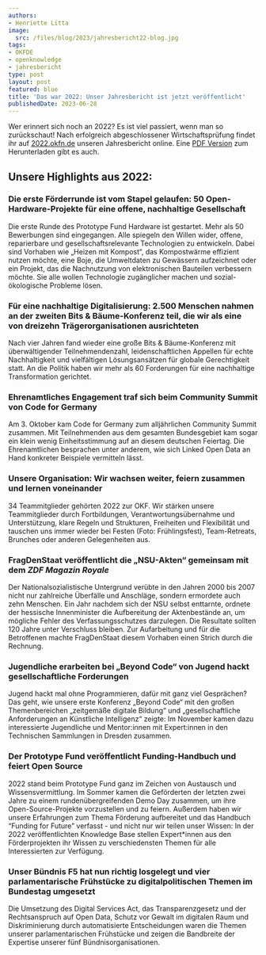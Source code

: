 ```yaml
---
authors:
- Henriette Litta
image:
  src: /files/blog/2023/jahresbericht22-blog.jpg
tags:
- OKFDE
- openknowledge
- jahresbericht
type: post
layout: post
featured: blue
title: 'Das war 2022: Unser Jahresbericht ist jetzt veröffentlicht'
publishedDate: 2023-06-28
---
```


Wer erinnert sich noch an 2022? Es ist viel passiert, wenn man so zurückschaut! 
Nach erfolgreich abgeschlossener Wirtschaftsprüfung findet ihr auf [2022.okfn.de](https://2022.okfn.de/) unseren Jahresbericht online. 
Eine [PDF Version](https://2022.okfn.de/assets/documents/OKF_Jahresbericht_2022.pdf) zum Herunterladen gibt es auch.

## Unsere Highlights aus 2022:

### Die erste Förderrunde ist vom Stapel gelaufen: 50 Open-Hardware-Projekte für eine offene, nachhaltige Gesellschaft
Die erste Runde des Prototype Fund Hardware ist gestartet. Mehr als 50 Bewerbungen sind eingegangen. Alle spiegeln den Willen wider, offene, reparierbare und gesellschaftsrelevante Technologien zu entwickeln. Dabei sind Vorhaben wie „Heizen mit Kompost“, das Kompostwärme effizient nutzen möchte, eine Boje, die Umweltdaten zu Gewässern aufzeichnet oder ein Projekt, das die Nachnutzung von elektronischen Bauteilen verbessern möchte. Sie alle wollen Technologie zugänglicher machen und sozial-ökologische Probleme lösen.

### Für eine nachhaltige Digitalisierung: 2.500 Menschen nahmen an der zweiten Bits & Bäume-Konferenz teil, die wir als eine von dreizehn Trägerorganisationen ausrichteten 
Nach vier Jahren fand wieder eine große Bits & Bäume-Konferenz mit überwältigender Teilnehmendenzahl, leidenschaftlichen Appellen für echte Nachhaltigkeit und vielfältigen Lösungsansätzen für globale Gerechtigkeit statt. An die Politik haben wir mehr als 60 Forderungen für eine nachhaltige Transformation gerichtet.

### Ehrenamtliches Engagement traf sich beim Community Summit von Code for Germany
Am 3. Oktober kam Code for Germany zum alljährlichen Community Summit zusammen. Mit Teilnehmenden aus dem gesamten Bundesgebiet kam sogar ein klein wenig Einheitsstimmung auf an diesem deutschen Feiertag. Die Ehrenamtlichen besprachen unter anderem, wie sich Linked Open Data an Hand konkreter Beispiele vermitteln lässt.

### Unsere Organisation: Wir wachsen weiter, feiern zusammen und lernen voneinander
34 Teammitglieder gehörten 2022 zur OKF. Wir stärken unsere Teammitglieder durch Fortbildungen, Verantwortungsübernahme und Unterstützung, klare Regeln und Strukturen, Freiheiten und Flexibilität und tauschen uns immer wieder bei Festen (Foto: Frühlingsfest), Team-Retreats, Brunches oder anderen Gelegenheiten aus.

### FragDenStaat veröffentlicht die „NSU-Akten“ gemeinsam mit dem *ZDF Magazin Royale*
Der Nationalsozialistische Untergrund verübte in den Jahren 2000 bis 2007 nicht nur zahlreiche Überfälle und Anschläge, sondern ermordete auch zehn Menschen. Ein Jahr nachdem sich der NSU selbst enttarnte, ordnete der hessische Innenminister die Aufbereitung der Aktenbestände an, um mögliche Fehler des Verfassungsschutzes darzulegen. Die Resultate sollten 120 Jahre unter Verschluss bleiben. Zur Aufarbeitung und für die Betroffenen machte FragDenStaat diesem Vorhaben einen Strich durch die Rechnung.

### Jugendliche erarbeiten bei „Beyond Code“ von Jugend hackt gesellschaftliche Forderungen 
Jugend hackt mal ohne Programmieren, dafür mit ganz viel Gesprächen? Das geht, wie unsere erste Konferenz „Beyond Code“ mit den großen Themenbereichen „zeitgemäße digitale Bildung“ und „gesellschaftliche Anforderungen an Künstliche Intelligenz“ zeigte: Im November kamen dazu interessierte Jugendliche und Mentor:innen mit Expert:innen in den Technischen Sammlungen in Dresden zusammen.

### Der Prototype Fund veröffentlicht Funding-Handbuch und feiert Open Source
2022 stand beim Prototype Fund ganz im Zeichen von Austausch und Wissensvermittlung. Im Sommer kamen die Geförderten der letzten zwei Jahre zu einem rundenübergreifenden Demo Day zusammen, um ihre Open-Source-Projekte vorzustellen und zu feiern. Außerdem haben wir unsere Erfahrungen zum Thema Förderung aufbereitet und das Handbuch “Funding for Future” verfasst - und nicht nur wir teilen unser Wissen: In der 2022 veröffentlichten Knowledge Base stellen Expert*innen aus den Förderprojekten ihr Wissen zu verschiedensten Themen für alle Interessierten zur Verfügung.

### Unser Bündnis F5 hat nun richtig losgelegt und vier parlamentarische Frühstücke zu digitalpolitischen Themen im Bundestag umgesetzt
Die Umsetzung des Digital Services Act, das Transparenzgesetz und der Rechtsanspruch auf Open Data, Schutz vor Gewalt im digitalen Raum und Diskriminierung durch automatisierte Entscheidungen waren die Themen unserer parlamentarischen Frühstücke und zeigen die Bandbreite der Expertise unserer fünf Bündnisorganisationen.